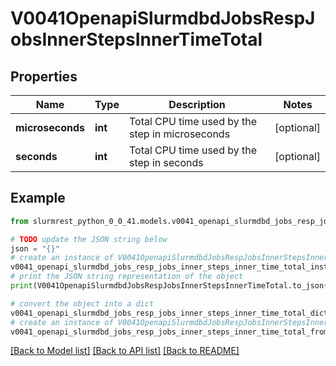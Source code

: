 # V0041OpenapiSlurmdbdJobsRespJobsInnerStepsInnerTimeTotal


## Properties

Name | Type | Description | Notes
------------ | ------------- | ------------- | -------------
**microseconds** | **int** | Total CPU time used by the step in microseconds | [optional] 
**seconds** | **int** | Total CPU time used by the step in seconds | [optional] 

## Example

```python
from slurmrest_python_0_0_41.models.v0041_openapi_slurmdbd_jobs_resp_jobs_inner_steps_inner_time_total import V0041OpenapiSlurmdbdJobsRespJobsInnerStepsInnerTimeTotal

# TODO update the JSON string below
json = "{}"
# create an instance of V0041OpenapiSlurmdbdJobsRespJobsInnerStepsInnerTimeTotal from a JSON string
v0041_openapi_slurmdbd_jobs_resp_jobs_inner_steps_inner_time_total_instance = V0041OpenapiSlurmdbdJobsRespJobsInnerStepsInnerTimeTotal.from_json(json)
# print the JSON string representation of the object
print(V0041OpenapiSlurmdbdJobsRespJobsInnerStepsInnerTimeTotal.to_json())

# convert the object into a dict
v0041_openapi_slurmdbd_jobs_resp_jobs_inner_steps_inner_time_total_dict = v0041_openapi_slurmdbd_jobs_resp_jobs_inner_steps_inner_time_total_instance.to_dict()
# create an instance of V0041OpenapiSlurmdbdJobsRespJobsInnerStepsInnerTimeTotal from a dict
v0041_openapi_slurmdbd_jobs_resp_jobs_inner_steps_inner_time_total_from_dict = V0041OpenapiSlurmdbdJobsRespJobsInnerStepsInnerTimeTotal.from_dict(v0041_openapi_slurmdbd_jobs_resp_jobs_inner_steps_inner_time_total_dict)
```
[[Back to Model list]](../README.md#documentation-for-models) [[Back to API list]](../README.md#documentation-for-api-endpoints) [[Back to README]](../README.md)


